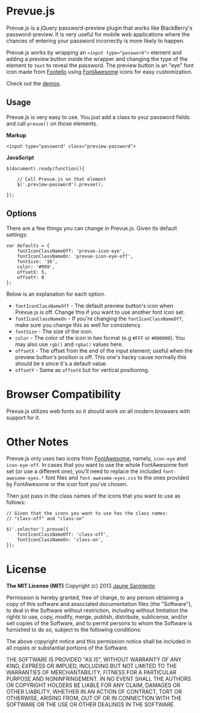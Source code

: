 # Prevue.js

Prevue.js is a jQuery password-preview plugin that works like
BlackBerry's password-preview. It is very useful for mobile web
applications where the chances of entering your password incorrectly
is more likely to happen.

Prevue.js works by wrapping an `<input type="password">` element
and adding a preview button inside the wrapper and changing the type of
the element to `text` to reveal the password. The preview button
is an "eye" font icon made from [Fontello] using [FontAwesome] icons
for easy customization.

Check out the [demos].


## Usage

Prevue.js is very easy to use. You just add a class to your password
fields and call `prevue()` on those elements.

__Markup__
	
	<input type="password" class="preview-password">

__JavaScript__

	$(document).ready(function(){

		// Call Prevue.js on that element
		$('.preview-password').prevue();

	});


## Options

There are a few things you can change in Prevue.js. Given its
default settings:
	
	var defaults = {
		fontIconClassNameOff: 'prevue-icon-eye',
		fontIconClassNameOn: 'prevue-icon-eye-off',
		fontSize: '16',
		color: '#999',
		offsetX: 5, 
		offsetY: 0
	};

Below is an explanation for each option.

* `fontIconClassNameOff` - The default preview button's icon when Prevue.js is off.
Change this if you want to use another font icon set.
* `fontIconClassNameOn` - If you're changing the `fontIconClassNameOff`, make sure
you change this as well for consistency.
* `fontSize` - The size of the icon.
* `color` - The color of the icon in hex format (e.g `#FFF` or `#000000`). You may also
use `rgb()` and `rgba()` values here.
* `offsetX` - The offset from the end of the input element; useful when the preview 
button's position is off. This one's hacky cause normally this should be `0` since it's
a default value.
* `offsetY` - Same as `offsetX` but for vertical positioning.


# Browser Compatibility

Prevue.js utilizes web fonts so it should work on all modern browsers with
support for it.


# Other Notes

Prevue.js only uses two icons from [FontAwesome], namely, `icon-eye` and `icon-eye-off`.
In cases that you want to use the whole FontAwesome font set (or use a different one), 
you'll need to replace the included `font-awesome-eyes.*` font files and 
`font-awesome-eyes.css` to the ones provided by FontAwesome or the icon font you've chosen.

Then just pass in the class names of the icons that you want to use as follows:
	
	// Given that the icons you want to use has the class names: 
	// "class-off" and "class-on"

	$('.selector').prevue({
		fontIconClassNameOff: 'class-off',
		fontIconClassNameOn: 'class-on',
	});


# License

__The MIT License (MIT)__
Copyright (c) 2013 [Jaune Sarmiento]

Permission is hereby granted, free of charge, to any person obtaining a copy of this software and associated documentation files (the "Software"), to deal in the Software without restriction, including without limitation the rights to use, copy, modify, merge, publish, distribute, sublicense, and/or sell copies of the Software, and to permit persons to whom the Software is furnished to do so, subject to the following conditions:

The above copyright notice and this permission notice shall be included in all copies or substantial portions of the Software.

THE SOFTWARE IS PROVIDED "AS IS", WITHOUT WARRANTY OF ANY KIND, EXPRESS OR IMPLIED, INCLUDING BUT NOT LIMITED TO THE WARRANTIES OF MERCHANTABILITY, FITNESS FOR A PARTICULAR PURPOSE AND NONINFRINGEMENT. IN NO EVENT SHALL THE AUTHORS OR COPYRIGHT HOLDERS BE LIABLE FOR ANY CLAIM, DAMAGES OR OTHER LIABILITY, WHETHER IN AN ACTION OF CONTRACT, TORT OR OTHERWISE, ARISING FROM, OUT OF OR IN CONNECTION WITH THE SOFTWARE OR THE USE OR OTHER DEALINGS IN THE SOFTWARE.


[Fontello]: http://fontello.com/
[FontAwesome]: http://fortawesome.github.io/Font-Awesome/
[demos]: http://www.google.com/
[Jaune Sarmiento]: http://jaunesarmiento.me/
